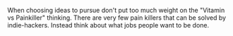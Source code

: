 When choosing ideas to pursue don't put too much weight on the "Vitamin vs Painkiller" thinking. 
There are very few pain killers that can be solved by indie-hackers. Instead think about what jobs people want to be done.
